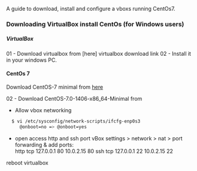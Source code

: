 
A guide to download, install and configure a vboxs running CentOs7. 

### Downloading VirtualBox install CentOs (for Windows users)

##### VirtualBox 
01 - Download virtualbox from [here] virtualbox download link
02 - Install it in your windows PC. 

#### CentOs 7 
Download CentOS-7 minimal from [here][centos_minimal_iso]

02 - Download CentOS-7.0-1406-x86_64-Minimal 
	 from 

- Allow vbox networking 
```bash
  $ vi /etc/sysconfig/network-scripts/ifcfg-enp0s3 
  	 @onboot=no => @onboot=yes
```
  
- open access http and ssh port
 vBox settings > network > nat > port forwarding & add ports:                           
	 http  tcp   127.0.0.1 80 10.0.2.15 80
	 ssh   tcp   127.0.0.1 22 10.0.2.15 22

reboot virtualbox

[centos_minimal_iso]:http://isoredirect.centos.org/centos/7/isos/x86_64/